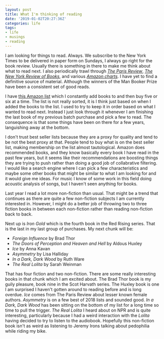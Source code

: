 ```yaml
---
layout: post
title: What I'm thinking of reading
date: '2019-01-02T20:27:36Z'
categories: life
tags:
- life
- musings
- reading
---
```


I am looking for things to read. Always. We subscribe to the New York Times to be delivered in paper
form on Sundays, I always go right for the book review. Usually there is something in there to make
me think about what to read next. I also periodically trawl through
[*The Paris Review*](https://www.theparisreview.org/), [*The New York Review of Books*](https://www.nybooks.com/),
and various [*Amazon charts*](https://www.amazon.com/charts/mostsold/fiction). I have yet to find a
definitive source of material. Although the winners of the Man Booker Prize have been a consistent
set of good reads.

I have [this Amazon list][my-list] which I constantly add books to and then buy five or six at a
time. The list is not really sorted, it is I think just based on when I added the books to the list.
I used to try to keep it in order based on what I wanted to read next. Instead I just look through
it whenever I am finishing the last book of my previous batch purchase and pick a few to read. The
consequence is that some things have been on there for a few years, languishing away at the bottom.

I don't trust best seller lists because they are a proxy for quality and tend to be not the best
proxy at that. People tend to buy what is on the best seller list, making membership on the list
almost tautological. Amazon does recommended books, and they know basically every book I have read
in the past few years, but it seems like their recommendations are boosting things they are trying
to push rather than doing a good job of collabrative filtering. I would like a search engine where I
can pick a few characteristics and maybe some other books that might be similar to what I am looking
for and it would give me ideas. For music I know of some work in this field doing acoustic analysis
of songs, but I haven't seen anything for books.

Last year I read a lot more non-fiction than usual. That might be a trend that continues as there
are quite a few non-fiction subjects I am currently interested in. However, I might do a better job
of throwing two to three fiction books in between each non-fiction rather than reading non-fiction
back to back.

Next up is *Iron Gold* which is the fourth book in the Red Rising series. That is the last in my
last group of purchases. My next chunk will be:

* *Foreign Influence* by Brad Thor
* *The Doors of Perception and Heaven and Hell* by Aldous Huxley
* *Ice* by Anna Kavan
* *Asymmetry* by Lisa Halliday
* *In a Dark, Dark Wood* by Ruth Ware
* *The Real Lolita* by Sarah Weinman

That has four fiction and two non-fiction. There are some really interesting books in that chunk
which I am excited about. The Brad Thor book is my guily pleasure, book nine in the Scot Harvath
series. The Huxley book is one I am surprised I haven't gotten around to reading before and is long
overdue. *Ice* comes from The Paris Review about lesser known female authors. *Asymmetry* is on a
few best of 2018 lists and sounded good. *In a Dark, Dark Wood* has been sitting on the bottom of my
list for a long time so time to pull the trigger. *The Real Lolita* I heard about on NPR and is
quite interesting, particularly because I had a weird interaction with the *Lolita* having decided
to try to listen to the audiobook. Hopefully this non-fiction book isn't as weird as listening to
Jeremy Irons talking about pedophilia while riding my bike.

[my-list]:    https://www.amazon.com/hz/wishlist/ls/14J4VJT6POI2Q?&sort=default
